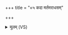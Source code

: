 +++
title = "०५ कदा मर्तमराधसम्"

+++
<details><summary>मूलम् (VS)</summary>

क॒दा मर्त॑मरा॒धसं॑ प॒दा क्षुम्प॑मिव स्फुरत्। क॒दा नः॑ शुश्रव॒द्गिर॒ इन्द्रो॑ अ॒ङ्ग ॥
</details>